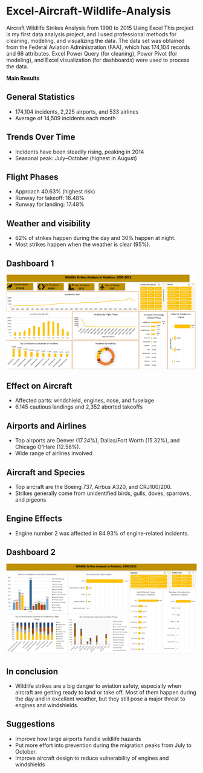 # Excel-Aircraft-Wildlife-Analysis
Aircraft Wildlife Strikes Analysis from 1990 to 2015 Using Excel
This project is my first data analysis project, and I used professional methods for cleaning, modeling, and visualizing the data. The data set was obtained from the Federal Aviation Administration (FAA), which has 174,104 records and 66 attributes. Excel Power Query (for cleaning), Power Pivot (for modeling), and Excel visualization (for dashboards) were used to process the data.

**Main Results**
## General Statistics
 - 174,104 incidents, 2,225 airports, and 533 airlines
 - Average of 14,509 incidents each month
## Trends Over Time 
 - Incidents have been steadily rising, peaking in 2014 
 - Seasonal peak: July–October (highest in August)
## Flight Phases
 - Approach 40.63% (highest risk)
 - Runway for takeoff: 18.48% 
 - Runway for landing: 17.48%
## Weather and visibility
 - 62% of strikes happen during the day and 30% happen at night. 
 - Most strikes happen when the weather is clear (95%).
## Dashboard 1
![Dashboard Screenshot](https://github.com/MohammedHewady/Excel-Aircraft-Wildlife-Analysis/blob/main/dashboard%201.jpg?raw=true)
## Effect on Aircraft
 - Affected parts: windshield, engines, nose, and fuselage
 - 6,145 cautious landings and 2,352 aborted takeoffs
## Airports and Airlines
 - Top airports are Denver (17.24%), Dallas/Fort Worth (15.32%), and Chicago O'Hare (12.58%).
 - Wide range of airlines involved
## Aircraft and Species
 - Top aircraft are the Boeing 737, Airbus A320, and CRJ100/200. 
 - Strikes generally come from unidentified birds, gulls, doves, sparrows, and pigeons
## Engine Effects
 - Engine number 2 was affected in 84.93% of engine-related incidents.
## Dashboard 2
![Dashboard Screenshot](https://github.com/MohammedHewady/Excel-Aircraft-Wildlife-Analysis/blob/main/Dashboard%202.jpg?raw=true)
## In conclusion
 - Wildlife strikes are a big danger to aviation safety, especially when aircraft are getting ready to land or take off. Most of them happen during the day and in excellent weather, but they still pose a major threat to engines and windshields.
## Suggestions
  - Improve how large airports handle wildlife hazards
  - Put more effort into prevention during the migration peaks from July to October.
  - Improve aircraft design to reduce vulnerability of engines and windshields
